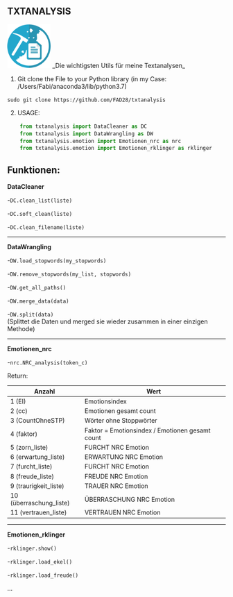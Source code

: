 ## TXTANALYSIS

<img src="images/txtanalysis_github-logo.png" width="100" height="100">
_Die wichtigsten Utils für meine Textanalysen_

1. Git clone the File to your Python library (in my Case: /Users/Fabi/anaconda3/lib/python3.7)
```shell
sudo git clone https://github.com/FAD28/txtanalysis 
```

2. USAGE:
```python
	from txtanalysis import DataCleaner as DC
	from txtanalysis import DataWrangling as DW
	from txtanalysis.emotion import Emotionen_nrc as nrc
	from txtanalysis.emotion import Emotionen_rklinger as rklinger
```

Funktionen:
---
**DataCleaner**

-`DC.clean_list(liste)`

-`DC.soft_clean(liste)`

-`DC.clean_filename(liste)`

___________________
**DataWrangling**

-`DW.load_stopwords(my_stopwords)`

-`DW.remove_stopwords(my_list, stopwords)`

-`DW.get_all_paths()`

-`DW.merge_data(data)`

-`DW.split(data)`	
(Splittet die Daten und merged sie wieder zusammen in einer einzigen Methode)

___________________

**Emotionen_nrc**

-`nrc.NRC_analysis(token_c)`

Return:

|Anzahl |Wert|
|--- |--- |
|1 (EI) | Emotionsindex|
|2 (cc) | Emotionen gesamt count|
|3 (CountOhneSTP) | Wörter ohne Stoppwörter|
|4 (faktor) | Faktor = Emotionsindex / Emotionen gesamt count| 
|5 (zorn_liste) | FURCHT    NRC Emotion|
|6 (erwartung_liste) | ERWARTUNG    NRC Emotion|
|7 (furcht_liste) | FURCHT    NRC Emotion|
|8 (freude_liste) | FREUDE    NRC Emotion|
|9 (traurigkeit_liste) | TRAUER   NRC Emotion|
|10 (überraschung_liste) | ÜBERRASCHUNG    NRC Emotion|
|11 (vertrauen_liste) | VERTRAUEN   NRC Emotion|

___________________
**Emotionen_rklinger**

-`rklinger.show()`

-`rklinger.load_ekel()`

-`rklinger.load_freude()`

...